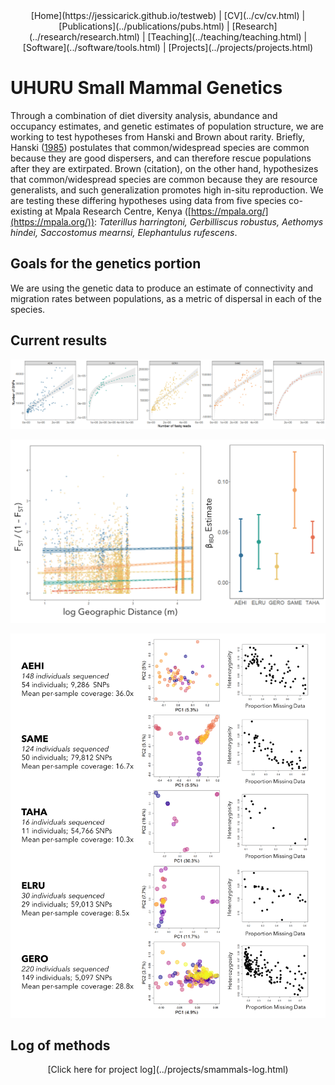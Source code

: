 <center>
[Home](https://jessicarick.github.io/testweb) | [CV](../cv/cv.html) | [Publications](../publications/pubs.html) | [Research](../research/research.html) | [Teaching](../teaching/teaching.html) | [Software](../software/tools.html) | [Projects](../projects/projects.html)
</center>

# UHURU Small Mammal Genetics

Through a combination of diet diversity analysis, abundance and occupancy estimates, and genetic estimates of population structure, we are working to test hypotheses from Hanski and Brown about rarity. Briefly, Hanski ([1985](https://doi.org/10.2307/1940383)) postulates that common/widespread species are common because they are good dispersers, and can therefore rescue populations after they are extirpated. Brown (citation), on the other hand, hypothesizes that common/widespread species are common because they are resource generalists, and such generalization promotes high in-situ reproduction. We are testing these differing hypotheses using data from five species co-existing at Mpala Research Centre, Kenya ([https://mpala.org/](https://mpala.org/)): *Taterillus harringtoni, Gerbilliscus robustus, Aethomys hindei, Saccostomus mearnsi, Elephantulus rufescens*.

## Goals for the genetics portion

We are using the genetic data to produce an estimate of connectivity and migration rates between populations, as a metric of dispersal in each of the species.

## Current results

<img src="./smammals_figs/reads_vs_loci_081620.png" alt="reads vs loci"></img> 

<img src="./smammals_figs/beta_values_081620.png" alt="betaIBD values"></img> 

<img src="./smammals_figs/pca_missing_het_081620.png" alt="pcas and missingness"></img> 

	
## Log of methods
<center> [Click here for project log](../projects/smammals-log.html) </center>